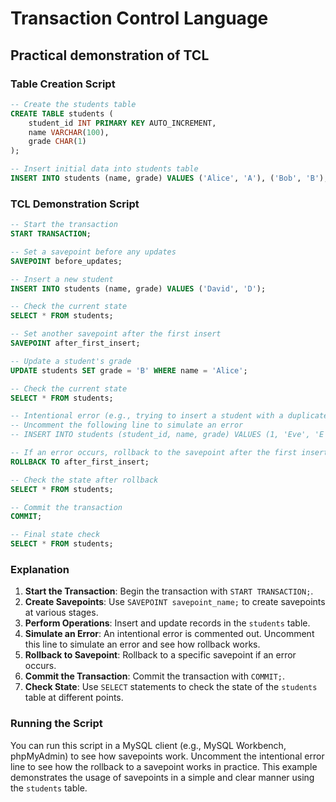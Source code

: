 # Transaction Control Language

## Practical demonstration of TCL

### Table Creation Script

```sql
-- Create the students table
CREATE TABLE students (
    student_id INT PRIMARY KEY AUTO_INCREMENT,
    name VARCHAR(100),
    grade CHAR(1)
);

-- Insert initial data into students table
INSERT INTO students (name, grade) VALUES ('Alice', 'A'), ('Bob', 'B'), ('Charlie', 'C');
```

### TCL Demonstration Script

```sql
-- Start the transaction
START TRANSACTION;

-- Set a savepoint before any updates
SAVEPOINT before_updates;

-- Insert a new student
INSERT INTO students (name, grade) VALUES ('David', 'D');

-- Check the current state
SELECT * FROM students;

-- Set another savepoint after the first insert
SAVEPOINT after_first_insert;

-- Update a student's grade
UPDATE students SET grade = 'B' WHERE name = 'Alice';

-- Check the current state
SELECT * FROM students;

-- Intentional error (e.g., trying to insert a student with a duplicate ID)
-- Uncomment the following line to simulate an error
-- INSERT INTO students (student_id, name, grade) VALUES (1, 'Eve', 'E');

-- If an error occurs, rollback to the savepoint after the first insert
ROLLBACK TO after_first_insert;

-- Check the state after rollback
SELECT * FROM students;

-- Commit the transaction
COMMIT;

-- Final state check
SELECT * FROM students;
```

### Explanation

1. **Start the Transaction**: Begin the transaction with `START TRANSACTION;`.
2. **Create Savepoints**: Use `SAVEPOINT savepoint_name;` to create savepoints at various stages.
3. **Perform Operations**: Insert and update records in the `students` table.
4. **Simulate an Error**: An intentional error is commented out. Uncomment this line to simulate an error and see how rollback works.
5. **Rollback to Savepoint**: Rollback to a specific savepoint if an error occurs.
6. **Commit the Transaction**: Commit the transaction with `COMMIT;`.
7. **Check State**: Use `SELECT` statements to check the state of the `students` table at different points.

### Running the Script

You can run this script in a MySQL client (e.g., MySQL Workbench, phpMyAdmin) to see how savepoints work. Uncomment the intentional error line to see how the rollback to a savepoint works in practice. This example demonstrates the usage of savepoints in a simple and clear manner using the `students` table.
